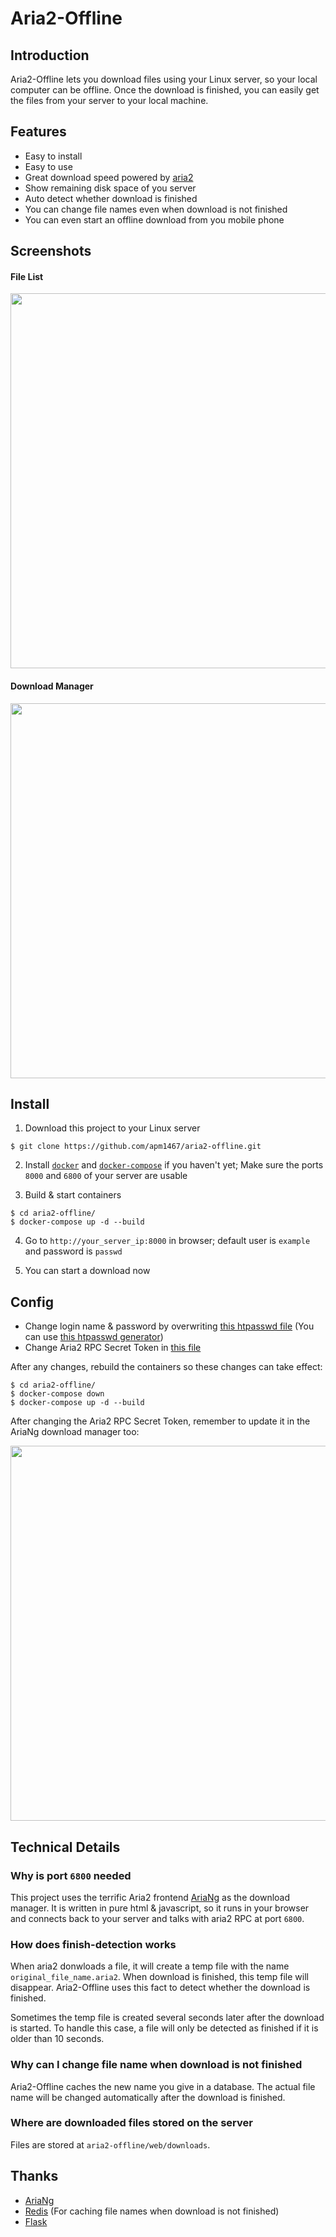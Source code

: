 # Aria2-Offline

## Introduction

Aria2-Offline lets you download files using your Linux server, so your local computer can be offline. Once the download is finished, you can easily get the files from your server to your local machine.

## Features

- Easy to install
- Easy to use
- Great download speed powered by [aria2](https://github.com/aria2/aria2)
- Show remaining disk space of you server 
- Auto detect whether download is finished
- You can change file names even when download is not finished
- You can even start an offline download from you mobile phone

## Screenshots

#### File List
<img width="600" src="https://user-images.githubusercontent.com/10210967/47960288-eadc7500-dff8-11e8-825b-63798cfb3cd6.png">

#### Download Manager
<img width="600" src="https://user-images.githubusercontent.com/10210967/47960221-c502a080-dff7-11e8-9719-88b16acd2cf2.png">

## Install

1. Download this project to your Linux server

```
$ git clone https://github.com/apm1467/aria2-offline.git
```

2. Install [`docker`](https://docs.docker.com/install/#supported-platforms) and [`docker-compose`](https://docs.docker.com/compose/install/#install-compose) if you haven't yet; Make sure the ports `8000` and `6800` of your server are usable

3. Build & start containers
```
$ cd aria2-offline/
$ docker-compose up -d --build
```

4. Go to `http://your_server_ip:8000` in browser; default user is `example` and password is `passwd`

5. You can start a download now


## Config

- Change login name & password by overwriting [this htpasswd file](https://github.com/apm1467/aria2-offline/blob/master/nginx/htpasswd) (You can use [this htpasswd generator](http://www.htaccesstools.com/htpasswd-generator/))
- Change Aria2 RPC Secret Token in [this file](https://github.com/apm1467/aria2-offline/blob/master/web/aria2.conf)

After any changes, rebuild the containers so these changes can take effect:
```
$ cd aria2-offline/
$ docker-compose down
$ docker-compose up -d --build
```

After changing the Aria2 RPC Secret Token, remember to update it in the AriaNg download manager too:

<img width="600" src="https://user-images.githubusercontent.com/10210967/47975191-233d8b00-e0ad-11e8-8356-e73e1dbd0f09.png">

## Technical Details

### Why is port `6800` needed

This project uses the terrific Aria2 frontend [AriaNg](https://github.com/mayswind/AriaNg) as the download manager. It is written in pure html & javascript, so it runs in your browser and connects back to your server and talks with aria2 RPC at port `6800`.

### How does finish-detection works

When aria2 donwloads a file, it will create a temp file with the name `original_file_name.aria2`. When download is finished, this temp file will disappear. Aria2-Offline uses this fact to detect whether the download is finished.

Sometimes the temp file is created several seconds later after the download is started. To handle this case, a file will only be detected as finished if it is older than 10 seconds. 

### Why can I change file name when download is not finished

Aria2-Offline caches the new name you give in a database. The actual file name will be changed automatically after the download is finished.

### Where are downloaded files stored on the server

Files are stored at `aria2-offline/web/downloads`.

## Thanks

- [AriaNg](https://github.com/mayswind/AriaNg)
- [Redis](https://github.com/antirez/redis) (For caching file names when download is not finished)
- [Flask](https://github.com/pallets/flask)
